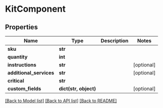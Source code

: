 # KitComponent

## Properties
Name | Type | Description | Notes
------------ | ------------- | ------------- | -------------
**sku** | **str** |  | 
**quantity** | **int** |  | 
**instructions** | **str** |  | [optional] 
**additional_services** | **str** |  | [optional] 
**critical** | **str** |  | 
**custom_fields** | **dict(str, object)** |  | [optional] 

[[Back to Model list]](../README.md#documentation-for-models) [[Back to API list]](../README.md#documentation-for-api-endpoints) [[Back to README]](../README.md)


